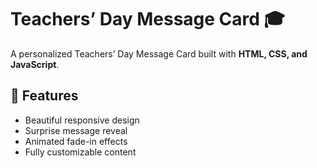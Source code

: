 # Teachers’ Day Message Card 🎓

A personalized Teachers’ Day Message Card built with **HTML, CSS, and JavaScript**.

## 🌸 Features
- Beautiful responsive design  
- Surprise message reveal  
- Animated fade-in effects  
- Fully customizable content  

